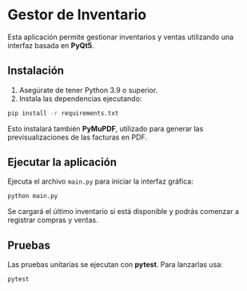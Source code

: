 # Gestor de Inventario

Esta aplicación permite gestionar inventarios y ventas utilizando una interfaz basada en **PyQt5**.

## Instalación

1. Asegúrate de tener Python 3.9 o superior.
2. Instala las dependencias ejecutando:

```bash
pip install -r requirements.txt
```

Esto instalará también **PyMuPDF**, utilizado para generar las previsualizaciones de las facturas en PDF.

## Ejecutar la aplicación

Ejecuta el archivo `main.py` para iniciar la interfaz gráfica:

```bash
python main.py
```

Se cargará el último inventario si está disponible y podrás comenzar a registrar compras y ventas.

## Pruebas

Las pruebas unitarias se ejecutan con **pytest**. Para lanzarlas usa:

```bash
pytest
```

